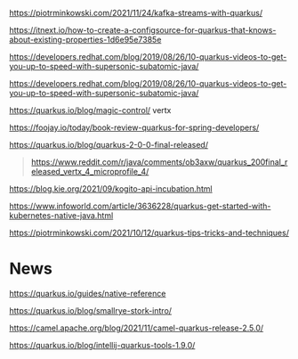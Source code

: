 https://piotrminkowski.com/2021/11/24/kafka-streams-with-quarkus/

https://itnext.io/how-to-create-a-configsource-for-quarkus-that-knows-about-existing-properties-1d6e95e7385e

https://developers.redhat.com/blog/2019/08/26/10-quarkus-videos-to-get-you-up-to-speed-with-supersonic-subatomic-java/

https://developers.redhat.com/blog/2019/08/26/10-quarkus-videos-to-get-you-up-to-speed-with-supersonic-subatomic-java/

https://quarkus.io/blog/magic-control/ vertx

https://foojay.io/today/book-review-quarkus-for-spring-developers/

https://quarkus.io/blog/quarkus-2-0-0-final-released/
> https://www.reddit.com/r/java/comments/ob3axw/quarkus_200final_released_vertx_4_microprofile_4/

https://blog.kie.org/2021/09/kogito-api-incubation.html

https://www.infoworld.com/article/3636228/quarkus-get-started-with-kubernetes-native-java.html

https://piotrminkowski.com/2021/10/12/quarkus-tips-tricks-and-techniques/

# News
https://quarkus.io/guides/native-reference

https://quarkus.io/blog/smallrye-stork-intro/

https://camel.apache.org/blog/2021/11/camel-quarkus-release-2.5.0/

https://quarkus.io/blog/intellij-quarkus-tools-1.9.0/